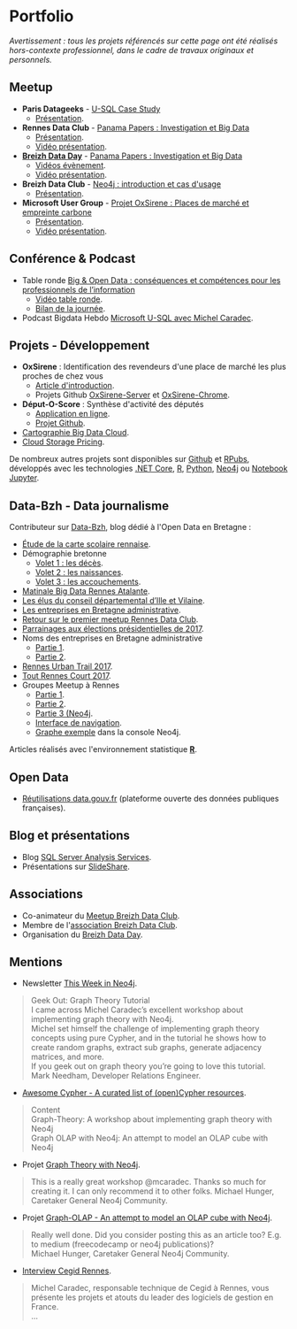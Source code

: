 # Portfolio

*Avertissement : tous les projets référencés sur cette page ont été réalisés hors-contexte professionnel, dans le cadre de travaux originaux et personnels.*

## Meetup

- **Paris Datageeks** - [U-SQL Case Study](https://www.meetup.com/fr-FR/Paris-Datageeks/events/234174268/)
  - [Présentation](https://www.slideshare.net/mcaradec/paris-dldatageeks-meetup-05102016).
- **Rennes Data Club** - [Panama Papers : Investigation et Big Data](https://www.meetup.com/fr-FR/Rennes-Data-Club/events/237520740/)
  - [Présentation](https://github.com/michelcaradec/Panama-Papers).
  - [Vidéo présentation](https://youtu.be/9iGVzYIBelw).
- **[Breizh Data Day](https://breizhdataday.github.io/)** - [Panama Papers : Investigation et Big Data](https://github.com/breizhdataday/BreizhDataDay1)
  - [Vidéos évènement](https://www.youtube.com/watch?v=nTMbH2c3u_A&list=PLsBLUu9leTLaMWncLJ0SK-0tLi8-nWulj).
  - [Vidéo présentation](https://youtu.be/gyY_2kMAf08).
- **Breizh Data Club** - [Neo4j : introduction et cas d'usage](https://www.meetup.com/fr-FR/Breizh-Data-Club/events/248016369/)
  - [Présentation](https://michelcaradec.github.io/Neo4j%20Introduction/index.html).
- **Microsoft User Group** - [Projet OxSirene : Places de marché et empreinte carbone](https://www.meetup.com/fr-FR/Microsoft-User-Group-Rennes/events/261257377/)
  - [Présentation](https://github.com/michelcaradec/michelcaradec.github.io/tree/master/OxSirene).
  - [Vidéo présentation](https://youtu.be/x-lm7UE26g4).

## Conférence & Podcast

- Table ronde [Big & Open Data : conséquences et compétences pour les professionnels de l’information](https://jerennes2015.sciencesconf.org/resource/page/id/5)
  - [Vidéo table ronde](https://www.lairedu.fr/media/video/conference/les-professionnels-de-linformation-face-aux-data/).
  - [Bilan de la journée](https://www.lairedu.fr/collection/journee-detude-big-et-open-data/).
- Podcast Bigdata Hebdo [Microsoft U-SQL avec Michel Caradec](https://www.spreaker.com/user/vhe74/episode-35-microsoft-u-sql-avec-michel-c).

## Projets - Développement

- **OxSirene** : Identification des revendeurs d'une place de marché les plus proches de chez vous
  - [Article d'introduction](https://www.linkedin.com/pulse/oxsirene-identification-des-revendeurs-dune-place-de-michel-caradec).
  - Projets Github [OxSirene-Server](https://github.com/michelcaradec/oxsirene-server) et [OxSirene-Chrome](https://github.com/michelcaradec/oxsirene-chrome).
- **Déput-O-Score** : Synthèse d'activité des députés
  - [Application en ligne](https://mcaradec.shinyapps.io/Deput-O-Score/).
  - [Projet Github](https://github.com/michelcaradec/deput-o-score/).
- [Cartographie Big Data Cloud](https://goo.gl/8rY508).
- [Cloud Storage Pricing](https://mcaradec.shinyapps.io/CloudStoragePricing/).

De nombreux autres projets sont disponibles sur [Github](https://github.com/michelcaradec/) et [RPubs](http://rpubs.com/mcaradec), développés avec les technologies [.NET Core](https://dotnet.microsoft.com), [R](https://cran.r-project.org), [Python](https://www.python.org), [Neo4j](https://neo4j.com) ou [Notebook Jupyter](https://jupyter.org).

## Data-Bzh - Data journalisme

Contributeur sur [Data-Bzh](http://data-bzh.fr/), blog dédié à l'Open Data en Bretagne :

- [Étude de la carte scolaire rennaise](http://data-bzh.fr/etude-de-la-carte-scolaire-rennaise/).
- Démographie bretonne
  - [Volet 1 : les décès](http://data-bzh.fr/demographie-bretonne-volet-1-les-deces/).
  - [Volet 2 : les naissances](http://data-bzh.fr/demographie-bretonne-volet-2-les-naissances/).
  - [Volet 3 : les accouchements](http://data-bzh.fr/demographie-bretonne-volet-3-accouchements/).
- [Matinale Big Data Rennes Atalante](http://data-bzh.fr/matinale-big-data-rennes-atalante/).
- [Les élus du conseil départemental d’Ille et Vilaine](http://data-bzh.fr/elus-conseil-departemental-dille-vilaine/).
- [Les entreprises en Bretagne administrative](http://data-bzh.fr/entreprises-bretagne-administrative/).
- [Retour sur le premier meetup Rennes Data Club](http://data-bzh.fr/retour-sur-le-premier-meetup-rennes-data-club/).
- [Parrainages aux élections présidentielles de 2017](http://data-bzh.fr/parrainages-aux-elections-presidentielles-de-2017/).
- Noms des entreprises en Bretagne administrative
  - [Partie 1](http://data-bzh.fr/noms-entreprises-bretagne-administrative-partie-1/).
  - [Partie 2](http://data-bzh.fr/noms-entreprises-bretagne-administrative-partie-2/).
- [Rennes Urban Trail 2017](http://data-bzh.fr/rennes-urban-trail-2017/).
- [Tout Rennes Court 2017](http://data-bzh.fr/rennes-court-2017/).
- Groupes Meetup à Rennes
  - [Partie 1](http://data-bzh.fr/groupes-meetup-a-rennes-partie-1/).
  - [Partie 2](http://data-bzh.fr/groupes-meetup-a-rennes-partie-2/).
  - [Partie 3 (Neo4j](http://data-bzh.fr/groupes-meetup-a-rennes-partie-3-neo4j/).
  - [Interface de navigation](https://michelcaradec.github.io/MeetupRennes/member_to_group/index.html).
  - [Graphe exemple](http://console.neo4j.org/?id=l771u9) dans la console Neo4j.

Articles réalisés avec l'environnement statistique **[R](https://cran.r-project.org)**.

## Open Data

- [Réutilisations data.gouv.fr](https://www.data.gouv.fr/fr/users/michel-caradec/) (plateforme ouverte des données publiques françaises).

## Blog et présentations

- Blog [SQL Server Analysis Services](https://bimatters1403.wordpress.com).
- Présentations sur [SlideShare](http://www.slideshare.net/mcaradec/).

## Associations

- Co-animateur du [Meetup Breizh Data Club](https://www.meetup.com/Breizh-Data-Club/).
- Membre de l'[association Breizh Data Club](http://breizhdataclub.org/).
- Organisation du [Breizh Data Day](https://breizhdataday.github.io).

## Mentions

- Newsletter [This Week in Neo4j](https://neo4j.com/blog/this-week-neo4j-javascript-crud-apps-personalised-recommendation-engines-graph-theory-tutorial/).

> Geek Out: Graph Theory Tutorial  
> I came across Michel Caradec’s excellent workshop about implementing graph theory with Neo4j.  
> Michel set himself the challenge of implementing graph theory concepts using pure Cypher, and in the tutorial he shows how to create random graphs, extract sub graphs, generate adjacency matrices, and more.  
> If you geek out on graph theory you’re going to love this tutorial.  
> Mark Needham, Developer Relations Engineer.

- [Awesome Cypher - A curated list of (open)Cypher resources](https://github.com/szarnyasg/awesome-cypher).

> Content  
> Graph-Theory: A workshop about implementing graph theory with Neo4j  
> Graph OLAP with Neo4j: An attempt to model an OLAP cube with Neo4j

- Projet [Graph Theory with Neo4j](https://community.neo4j.com/t/graph-theory-with-neo4j/137).

> This is a really great workshop @mcaradec. Thanks so much for creating it. I can only recommend it to other folks.
> Michael Hunger, Caretaker General Neo4j Community.

- Projet [Graph-OLAP - An attempt to model an OLAP cube with Neo4j](https://community.neo4j.com/t/graph-olap-an-attempt-to-model-an-olap-cube-with-neo4j/136).

> Really well done. Did you consider posting this as an article too? E.g. to medium (freecodecamp or neo4j publications)?  
> Michael Hunger, Caretaker General Neo4j Community.

- [Interview Cegid Rennes](https://www.blogdumoderateur.com/cegid-recrute-developpeurs-rennes/).

> Michel Caradec, responsable technique de Cegid à Rennes, vous présente les projets et atouts du leader des logiciels de gestion en France.  
> ...
